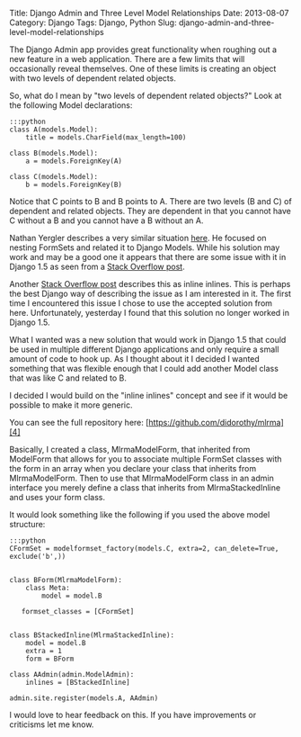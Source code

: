 Title: Django Admin and Three Level Model Relationships
Date: 2013-08-07
Category: Django
Tags: Django, Python
Slug: django-admin-and-three-level-model-relationships

The Django Admin app provides great functionality when roughing out a new feature in a web application.
There are a few limits that will occasionally reveal themselves.
One of these limits is creating an object with two levels of dependent related objects.

So, what do I mean by "two levels of dependent related objects?"
Look at the following Model declarations:

    :::python
    class A(models.Model):  
        title = models.CharField(max_length=100)  

    class B(models.Model):
        a = models.ForeignKey(A)  

    class C(models.Model):
        b = models.ForeignKey(B)  

Notice that C points to B and B points to A.
There are two levels (B and C) of dependent and related objects.
They are dependent in that you cannot have C without a B and you cannot have a B without an A.

Nathan Yergler describes a very similar situation [here][1].
He focused on nesting FormSets and related it to Django Models.
While his solution may work and may be a good one it appears that there are some issue with it in Django 1.5 as seen from a [Stack Overflow post][2].

Another [Stack Overflow post][3] describes this as inline inlines.
This is perhaps the best Django way of describing the issue as I am interested in it.
The first time I encountered this issue I chose to use the accepted solution from here.
Unfortunately, yesterday I found that this solution no longer worked in Django 1.5.

What I wanted was a new solution that would work in Django 1.5 that could be
used in multiple different Django applications and only require a small amount
of code to hook up.
As I thought about it I decided I wanted something that was flexible enough that I could add another Model class that was like C and related to B.

I decided I would build on the "inline inlines" concept and see if it would be possible to make it more generic.

You can see the full repository here: [https://github.com/didorothy/mlrma][4]

Basically, I created a class, MlrmaModelForm, that inherited from ModelForm that allows for you to associate multiple FormSet classes with the form in an array when you declare your class that inherits from MlrmaModelForm. Then to use that MlrmaModelForm class in an admin interface you merely define a class that inherits from MlrmaStackedInline and uses your form class.

It would look something like the following if you used the above model structure:

    :::python
    CFormSet = modelformset_factory(models.C, extra=2, can_delete=True, exclude('b',))  


    class BForm(MlrmaModelForm):  
        class Meta:  
            model = model.B  

       formset_classes = [CFormSet]  


    class BStackedInline(MlrmaStackedInline):  
        model = model.B  
        extra = 1  
        form = BForm  

    class AAdmin(admin.ModelAdmin):  
        inlines = [BStackedInline]  

    admin.site.register(models.A, AAdmin)  

I would love to hear feedback on this.
If you have improvements or criticisms let me know.

[1]: http://yergler.net/blog/2009/09/27/nested-formsets-with-django/
[2]: http://stackoverflow.com/questions/17800509/django-nested-formsets-snag
[3]: http://stackoverflow.com/questions/702637/django-admin-inline-inlines-or-three-model-editing-at-once
[4]: https://github.com/didorothy/mlrma
